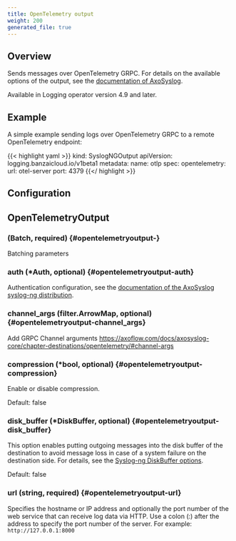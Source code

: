 ```yaml
---
title: OpenTelemetry output
weight: 200
generated_file: true
---
```


## Overview

Sends messages over OpenTelemetry GRPC. For details on the available options of the output, see the [documentation of AxoSyslog](https://axoflow.com/docs/axosyslog-core/chapter-destinations/opentelemetry/).

Available in Logging operator version 4.9 and later.

## Example

A simple example sending logs over OpenTelemetry GRPC to a remote OpenTelemetry endpoint:

{{< highlight yaml >}}
kind: SyslogNGOutput
apiVersion: logging.banzaicloud.io/v1beta1
metadata:
  name: otlp
spec:
  opentelemetry:
    url: otel-server
    port: 4379
{{</ highlight >}}



## Configuration
## OpenTelemetryOutput

###  (Batch, required) {#opentelemetryoutput-}

Batching parameters

<!-- FIXME -->


### auth (*Auth, optional) {#opentelemetryoutput-auth}

Authentication configuration, see the [documentation of the AxoSyslog syslog-ng distribution](https://axoflow.com/docs/axosyslog-core/chapter-destinations/destination-syslog-ng-otlp/#auth). 


### channel_args (filter.ArrowMap, optional) {#opentelemetryoutput-channel_args}

Add GRPC Channel arguments https://axoflow.com/docs/axosyslog-core/chapter-destinations/opentelemetry/#channel-args
<!-- FIXME -->


### compression (*bool, optional) {#opentelemetryoutput-compression}

Enable or disable compression.

Default: false

### disk_buffer (*DiskBuffer, optional) {#opentelemetryoutput-disk_buffer}

This option enables putting outgoing messages into the disk buffer of the destination to avoid message loss in case of a system failure on the destination side. For details, see the [Syslog-ng DiskBuffer options](../disk_buffer/).

Default: false

### url (string, required) {#opentelemetryoutput-url}

Specifies the hostname or IP address and optionally the port number of the web service that can receive log data via HTTP. Use a colon (:) after the address to specify the port number of the server. For example: `http://127.0.0.1:8000` 



